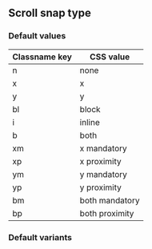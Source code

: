## Scroll snap type

<!-- <values.scrollSnapType> -->
### Default values
|Classname key|CSS value     |
|-------------|--------------|
|n            |none          |
|x            |x             |
|y            |y             |
|bl           |block         |
|i            |inline        |
|b            |both          |
|xm           |x mandatory   |
|xp           |x proximity   |
|ym           |y mandatory   |
|yp           |y proximity   |
|bm           |both mandatory|
|bp           |both proximity|

<!-- </values.scrollSnapType> -->

<!-- <variants.scrollSnapType> -->
### Default variants

<!-- </variants.scrollSnapType> -->
